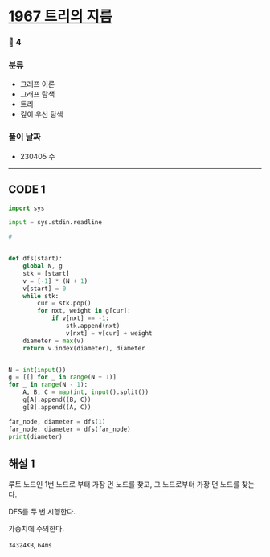 # [1967 트리의 지름](https://www.acmicpc.net/problem/1967)

### 🥇 4

### 분류

- 그래프 이론
- 그래프 탐색
- 트리
- 깊이 우선 탐색

### 풀이 날짜

- 230405 수

---

## CODE 1

```python
import sys

input = sys.stdin.readline

#


def dfs(start):
    global N, g
    stk = [start]
    v = [-1] * (N + 1)
    v[start] = 0
    while stk:
        cur = stk.pop()
        for nxt, weight in g[cur]:
            if v[nxt] == -1:
                stk.append(nxt)
                v[nxt] = v[cur] + weight
    diameter = max(v)
    return v.index(diameter), diameter


N = int(input())
g = [[] for _ in range(N + 1)]
for _ in range(N - 1):
    A, B, C = map(int, input().split())
    g[A].append((B, C))
    g[B].append((A, C))

far_node, diameter = dfs(1)
far_node, diameter = dfs(far_node)
print(diameter)

```

## 해설 1

루트 노드인 1번 노드로 부터 가장 먼 노드를 찾고, 그 노드로부터 가장 먼 노드를 찾는다.

DFS를 두 번 시행한다.

가중치에 주의한다.

`34324KB`, `64ms`

